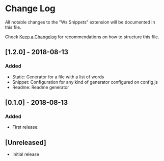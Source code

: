 # Change Log
All notable changes to the "Ws Snippets" extension will be documented in this file.

Check [Keep a Changelog](http://keepachangelog.com/) for recommendations on how to structure this file.

## [1.2.0] - 2018-08-13
### Added
- Static: Generator for a file with a list of words
- Snippet: Configuration for any kind of generator configured on config.js
- Readme: Readme generator

## [0.1.0] - 2018-08-13
### Added
- First release.

## [Unreleased]
- Initial release